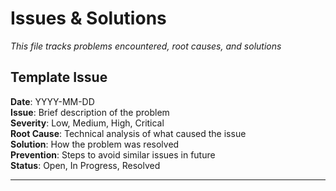 # Issues & Solutions

*This file tracks problems encountered, root causes, and solutions*

## Template Issue
**Date**: YYYY-MM-DD  
**Issue**: Brief description of the problem  
**Severity**: Low, Medium, High, Critical  
**Root Cause**: Technical analysis of what caused the issue  
**Solution**: How the problem was resolved  
**Prevention**: Steps to avoid similar issues in future  
**Status**: Open, In Progress, Resolved  

---

